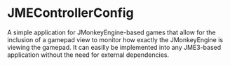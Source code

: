 # JMEControllerConfig
A simple application for JMonkeyEngine-based games that allow for the inclusion of a gamepad view to monitor how exactly the JMonkeyEngine is viewing the gamepad. It can easilly be implemented into any JME3-based application without the need for external dependencies.

